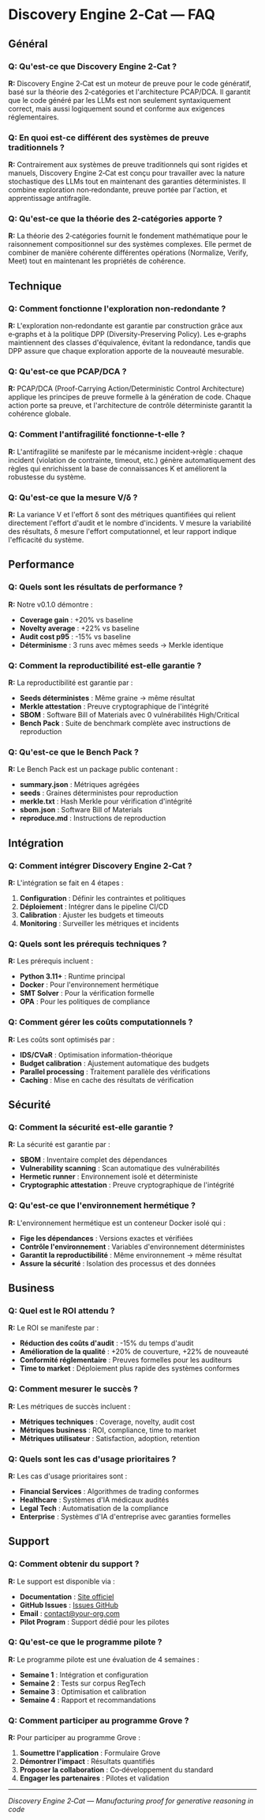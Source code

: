 # Discovery Engine 2‑Cat — FAQ

## Général

### Q: Qu'est-ce que Discovery Engine 2‑Cat ?
**R:** Discovery Engine 2‑Cat est un moteur de preuve pour le code génératif, basé sur la théorie des 2‑catégories et l'architecture PCAP/DCA. Il garantit que le code généré par les LLMs est non seulement syntaxiquement correct, mais aussi logiquement sound et conforme aux exigences réglementaires.

### Q: En quoi est-ce différent des systèmes de preuve traditionnels ?
**R:** Contrairement aux systèmes de preuve traditionnels qui sont rigides et manuels, Discovery Engine 2‑Cat est conçu pour travailler avec la nature stochastique des LLMs tout en maintenant des garanties déterministes. Il combine exploration non‑redondante, preuve portée par l'action, et apprentissage antifragile.

### Q: Qu'est-ce que la théorie des 2‑catégories apporte ?
**R:** La théorie des 2‑catégories fournit le fondement mathématique pour le raisonnement compositionnel sur des systèmes complexes. Elle permet de combiner de manière cohérente différentes opérations (Normalize, Verify, Meet) tout en maintenant les propriétés de cohérence.

## Technique

### Q: Comment fonctionne l'exploration non‑redondante ?
**R:** L'exploration non‑redondante est garantie par construction grâce aux e‑graphs et à la politique DPP (Diversity-Preserving Policy). Les e‑graphs maintiennent des classes d'équivalence, évitant la redondance, tandis que DPP assure que chaque exploration apporte de la nouveauté mesurable.

### Q: Qu'est-ce que PCAP/DCA ?
**R:** PCAP/DCA (Proof-Carrying Action/Deterministic Control Architecture) applique les principes de preuve formelle à la génération de code. Chaque action porte sa preuve, et l'architecture de contrôle déterministe garantit la cohérence globale.

### Q: Comment l'antifragilité fonctionne-t-elle ?
**R:** L'antifragilité se manifeste par le mécanisme incident→règle : chaque incident (violation de contrainte, timeout, etc.) génère automatiquement des règles qui enrichissent la base de connaissances K et améliorent la robustesse du système.

### Q: Qu'est-ce que la mesure V/δ ?
**R:** La variance V et l'effort δ sont des métriques quantifiées qui relient directement l'effort d'audit et le nombre d'incidents. V mesure la variabilité des résultats, δ mesure l'effort computationnel, et leur rapport indique l'efficacité du système.

## Performance

### Q: Quels sont les résultats de performance ?
**R:** Notre v0.1.0 démontre :
- **Coverage gain** : +20% vs baseline
- **Novelty average** : +22% vs baseline
- **Audit cost p95** : -15% vs baseline
- **Déterminisme** : 3 runs avec mêmes seeds → Merkle identique

### Q: Comment la reproductibilité est-elle garantie ?
**R:** La reproductibilité est garantie par :
- **Seeds déterministes** : Même graine → même résultat
- **Merkle attestation** : Preuve cryptographique de l'intégrité
- **SBOM** : Software Bill of Materials avec 0 vulnérabilités High/Critical
- **Bench Pack** : Suite de benchmark complète avec instructions de reproduction

### Q: Qu'est-ce que le Bench Pack ?
**R:** Le Bench Pack est un package public contenant :
- **summary.json** : Métriques agrégées
- **seeds** : Graines déterministes pour reproduction
- **merkle.txt** : Hash Merkle pour vérification d'intégrité
- **sbom.json** : Software Bill of Materials
- **reproduce.md** : Instructions de reproduction

## Intégration

### Q: Comment intégrer Discovery Engine 2‑Cat ?
**R:** L'intégration se fait en 4 étapes :
1. **Configuration** : Définir les contraintes et politiques
2. **Déploiement** : Intégrer dans le pipeline CI/CD
3. **Calibration** : Ajuster les budgets et timeouts
4. **Monitoring** : Surveiller les métriques et incidents

### Q: Quels sont les prérequis techniques ?
**R:** Les prérequis incluent :
- **Python 3.11+** : Runtime principal
- **Docker** : Pour l'environnement hermétique
- **SMT Solver** : Pour la vérification formelle
- **OPA** : Pour les politiques de compliance

### Q: Comment gérer les coûts computationnels ?
**R:** Les coûts sont optimisés par :
- **IDS/CVaR** : Optimisation information-théorique
- **Budget calibration** : Ajustement automatique des budgets
- **Parallel processing** : Traitement parallèle des vérifications
- **Caching** : Mise en cache des résultats de vérification

## Sécurité

### Q: Comment la sécurité est-elle garantie ?
**R:** La sécurité est garantie par :
- **SBOM** : Inventaire complet des dépendances
- **Vulnerability scanning** : Scan automatique des vulnérabilités
- **Hermetic runner** : Environnement isolé et déterministe
- **Cryptographic attestation** : Preuve cryptographique de l'intégrité

### Q: Qu'est-ce que l'environnement hermétique ?
**R:** L'environnement hermétique est un conteneur Docker isolé qui :
- **Fige les dépendances** : Versions exactes et vérifiées
- **Contrôle l'environnement** : Variables d'environnement déterministes
- **Garantit la reproductibilité** : Même environnement → même résultat
- **Assure la sécurité** : Isolation des processus et des données

## Business

### Q: Quel est le ROI attendu ?
**R:** Le ROI se manifeste par :
- **Réduction des coûts d'audit** : -15% du temps d'audit
- **Amélioration de la qualité** : +20% de couverture, +22% de nouveauté
- **Conformité réglementaire** : Preuves formelles pour les auditeurs
- **Time to market** : Déploiement plus rapide des systèmes conformes

### Q: Comment mesurer le succès ?
**R:** Les métriques de succès incluent :
- **Métriques techniques** : Coverage, novelty, audit cost
- **Métriques business** : ROI, compliance, time to market
- **Métriques utilisateur** : Satisfaction, adoption, retention

### Q: Quels sont les cas d'usage prioritaires ?
**R:** Les cas d'usage prioritaires sont :
- **Financial Services** : Algorithmes de trading conformes
- **Healthcare** : Systèmes d'IA médicaux audités
- **Legal Tech** : Automatisation de la compliance
- **Enterprise** : Systèmes d'IA d'entreprise avec garanties formelles

## Support

### Q: Comment obtenir du support ?
**R:** Le support est disponible via :
- **Documentation** : [Site officiel](https://your-org.github.io/discovery-engine-2cat/)
- **GitHub Issues** : [Issues GitHub](https://github.com/your-org/discovery-engine-2cat/issues)
- **Email** : [contact@your-org.com](mailto:contact@your-org.com)
- **Pilot Program** : Support dédié pour les pilotes

### Q: Qu'est-ce que le programme pilote ?
**R:** Le programme pilote est une évaluation de 4 semaines :
- **Semaine 1** : Intégration et configuration
- **Semaine 2** : Tests sur corpus RegTech
- **Semaine 3** : Optimisation et calibration
- **Semaine 4** : Rapport et recommandations

### Q: Comment participer au programme Grove ?
**R:** Pour participer au programme Grove :
1. **Soumettre l'application** : Formulaire Grove
2. **Démontrer l'impact** : Résultats quantifiés
3. **Proposer la collaboration** : Co‑développement du standard
4. **Engager les partenaires** : Pilotes et validation

---

*Discovery Engine 2‑Cat — Manufacturing proof for generative reasoning in code*
